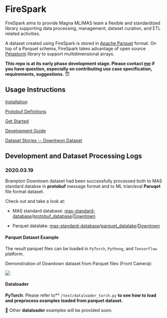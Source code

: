 FireSpark
=========

FireSpark aims to provide Magna ML/MAS team a flexible and standardized library supporting data processing, management, dataset curation, and ETL related activities. 

A dataset created using FireSpark is stored in [Apache Parquet](https://parquet.apache.org/) format. On top of a Parquet
schema, FireSpark takes advantage of open source [Petastorm](https://github.com/uber/petastorm) library to support multidimensional arrays. 

**This repo is at its early phase development stage. Please contact [me](hai.yu1@magna.com) if you have question, especially on contributing use case specification, requirements, suggestions.** :innocent:

Usage Instructions
------------

[Installation](./docs/installation.md)

[Protobuf Definitions](./docs/mas_protobuf_def.md)

[Get Started](./docs/get_started.md)

[Development Guide](./docs/development.md)

[Dataset Stories -- Downtwon Dataset](./docs/Brampton_Dataset_Information.md)



## Development and Dataset Processing Logs

### 2020.03.19

Brampton Downtown dataset had been successfully processed both to MAS standard databse in **protobuf** message format and to ML trian/eval **Paruqet** file format dataset.

Check out and take a look at:

- MAS standard database: [mas-standard-database](https://s3.console.aws.amazon.com/s3/buckets/mas-standard-database/?region=us-east-1&tab=overview)/[protobuf_database](https://s3.console.aws.amazon.com/s3/buckets/mas-standard-database/protobuf_database/?region=us-east-1&tab=overview)/[Downtown](https://s3.console.aws.amazon.com/s3/#)

- Parquet datalake: [mas-standard-database](https://s3.console.aws.amazon.com/s3/buckets/mas-standard-database/?region=us-east-1&tab=overview)/[parquet_datalake](https://s3.console.aws.amazon.com/s3/buckets/mas-standard-database/parquet_datalake/?region=us-east-1&tab=overview)/[Downtown](https://s3.console.aws.amazon.com/s3/#)

#### Parquet Dataset Example

The result parquet files can be loaded in `PyTorch`, `Pythong`, and `Tensorflow` platform. 

Demonstration of Downtown dataset from Parquet files (Front Camera):

![](./docs/demo.gif)



#### Dataloader

**PyTorch**: Please refer to** `/test/dataloader_torch.py` **to see how to load and preprocess examples loaded from parquet dataset.**



:crossed_fingers: Other **dataloader** examples will be provided soon. 